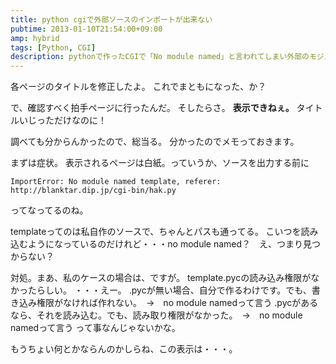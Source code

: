 ```yaml
---
title: python cgiで外部ソースのインポートが出来ない
pubtime: 2013-01-10T21:54:00+09:00
amp: hybrid
tags: [Python, CGI]
description: pythonで作ったCGIで「No module named」と言われてしまい外部のモジュールをインポート出来ない場合の対処方法です。
---
```


各ページのタイトルを修正したよ。
これでまともになった、か？

で、確認すべく拍手ページに行ったんだ。
そしたらさ。
**表示できねぇ。**
タイトルいじっただけなのに！

調べても分からんかったので、総当る。
分かったのでメモっておきます。

まずは症状。
表示されるページは白紙。っていうか、ソースを出力する前に
```
ImportError: No module named template, referer: http://blanktar.dip.jp/cgi-bin/hak.py
```
ってなってるのね。

templateってのは私自作のソースで、ちゃんとパスも通ってる。
こいつを読み込むようになっているのだけれど・・・no module named？　え、つまり見つからない？

対処。まあ、私のケースの場合は、ですが。
template.pycの読み込み権限がなかったらしい。
・・・えー。
.pycが無い場合、自分で作るわけです。でも、書き込み権限がなければ作れない。　→　no module namedって言う
.pycがあるなら、それを読み込む。でも、読み取り権限がなかった。　→　no module namedって言う
って事なんじゃないかな。

もうちょい何とかならんのかしらね、この表示は・・・。
